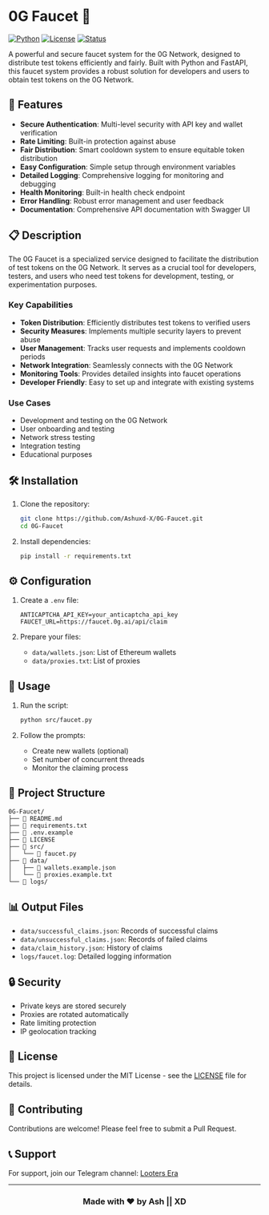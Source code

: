 # 0G Faucet 🚰

[![Python](https://img.shields.io/badge/python-3.8+-blue.svg)](https://www.python.org/downloads/)
[![License](https://img.shields.io/badge/license-MIT-green.svg)](LICENSE)
[![Status](https://img.shields.io/badge/status-active-brightgreen.svg)](https://github.com/Ashuxd-X/0G-Faucet)

A powerful and secure faucet system for the 0G Network, designed to distribute test tokens efficiently and fairly. Built with Python and FastAPI, this faucet system provides a robust solution for developers and users to obtain test tokens on the 0G Network.

## 🌟 Features

- **Secure Authentication**: Multi-level security with API key and wallet verification
- **Rate Limiting**: Built-in protection against abuse
- **Fair Distribution**: Smart cooldown system to ensure equitable token distribution
- **Easy Configuration**: Simple setup through environment variables
- **Detailed Logging**: Comprehensive logging for monitoring and debugging
- **Health Monitoring**: Built-in health check endpoint
- **Error Handling**: Robust error management and user feedback
- **Documentation**: Comprehensive API documentation with Swagger UI

## 📋 Description

The 0G Faucet is a specialized service designed to facilitate the distribution of test tokens on the 0G Network. It serves as a crucial tool for developers, testers, and users who need test tokens for development, testing, or experimentation purposes.

### Key Capabilities

- **Token Distribution**: Efficiently distributes test tokens to verified users
- **Security Measures**: Implements multiple security layers to prevent abuse
- **User Management**: Tracks user requests and implements cooldown periods
- **Network Integration**: Seamlessly connects with the 0G Network
- **Monitoring Tools**: Provides detailed insights into faucet operations
- **Developer Friendly**: Easy to set up and integrate with existing systems

### Use Cases

- Development and testing on the 0G Network
- User onboarding and testing
- Network stress testing
- Integration testing
- Educational purposes

## 🛠️ Installation

1. Clone the repository:

   ```bash
   git clone https://github.com/Ashuxd-X/0G-Faucet.git
   cd 0G-Faucet
   ```

2. Install dependencies:
   ```bash
   pip install -r requirements.txt
   ```

## ⚙️ Configuration

1. Create a `.env` file:

   ```env
   ANTICAPTCHA_API_KEY=your_anticaptcha_api_key
   FAUCET_URL=https://faucet.0g.ai/api/claim
   ```

2. Prepare your files:
   - `data/wallets.json`: List of Ethereum wallets
   - `data/proxies.txt`: List of proxies

## 🚀 Usage

1. Run the script:

   ```bash
   python src/faucet.py
   ```

2. Follow the prompts:
   - Create new wallets (optional)
   - Set number of concurrent threads
   - Monitor the claiming process

## 📁 Project Structure

```
0G-Faucet/
├── 📄 README.md
├── 📄 requirements.txt
├── 📄 .env.example
├── 📄 LICENSE
├── 📁 src/
│   └── 📄 faucet.py
├── 📁 data/
│   ├── 📄 wallets.example.json
│   └── 📄 proxies.example.txt
└── 📁 logs/
```

## 📊 Output Files

- `data/successful_claims.json`: Records of successful claims
- `data/unsuccessful_claims.json`: Records of failed claims
- `data/claim_history.json`: History of claims
- `logs/faucet.log`: Detailed logging information

## 🔒 Security

- Private keys are stored securely
- Proxies are rotated automatically
- Rate limiting protection
- IP geolocation tracking

## 📝 License

This project is licensed under the MIT License - see the [LICENSE](LICENSE) file for details.

## 🤝 Contributing

Contributions are welcome! Please feel free to submit a Pull Request.

## 📞 Support

For support, join our Telegram channel: [Looters Era](https://telegram.dog/lootersera_th)

---

<div align="center">
  <h3>Made with ❤️ by Ash || XD</h3>
</div>

<!--
  ╔══════════════════════════════════════╗
  ║  Thanks for using 0G Faucet Claimer  ║
  ╚══════════════════════════════════════╝
-->
